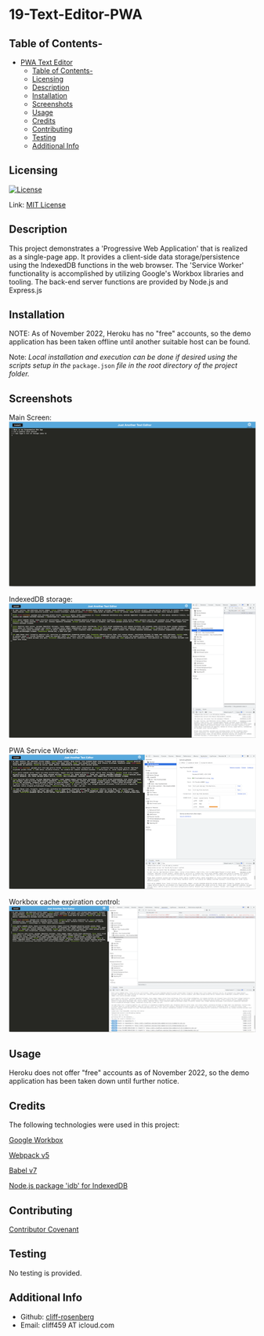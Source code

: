 # 19-Text-Editor-PWA

## Table of Contents-
- [PWA Text Editor](#text-editor-pwa)
  - [Table of Contents-](#table-of-contents-)
  - [Licensing](#licensing)
  - [Description](#description)
  - [Installation](#installation)
  - [Screenshots](#screenshots)
  - [Usage](#usage)
  - [Credits](#credits)
  - [Contributing](#contributing)
  - [Testing](#testing)
  - [Additional Info](#additional-info)

## Licensing

[![License](https://img.shields.io/badge/license-MIT-green)](./LICENSE)

Link: [MIT License](https://opensource.org/licenses/MIT)

## Description

This project demonstrates a 'Progressive Web Application' that is realized as a single-page app. It provides a client-side data storage/persistence using the IndexedDB functions in the web browser. The 'Service Worker' functionality is accomplished by utilizing Google's Workbox libraries and tooling. The back-end server functions are provided by Node.js and Express.js

## Installation

NOTE: As of November 2022, Heroku has no "free" accounts, so the demo application has been taken offline until another suitable host can be found.

Note: *Local installation and execution can be done if desired using the scripts setup in the* `package.json` *file in the root directory of the project folder.*

## Screenshots

Main Screen:
![screenshot1](./assets/JATE-text-editor-screenshot.png)

IndexedDB storage:
![screenshot2](./assets/JATE-database-storage.png)

PWA Service Worker:
![screenshot3](./assets/JATE-service-worker.png)

Workbox cache expiration control:
![screenshot4](./assets/JATE-cache-entries.png)

## Usage

Heroku does not offer "free" accounts as of November 2022, so the demo application has been taken down until further notice.

## Credits

The following technologies were used in this project:

[Google Workbox](https://developer.chrome.com/docs/workbox/)

[Webpack v5](https://webpack.js.org/)

[Babel v7](https://babeljs.io/)

[Node.js package 'idb' for IndexedDB](https://www.npmjs.com/package/idb)

## Contributing

  [Contributor Covenant](https://www.contributor-covenant.org/)

## Testing

  No testing is provided.

## Additional Info

- Github: [cliff-rosenberg](https://github.com/cliff-rosenberg)
- Email: cliff459 AT icloud.com
